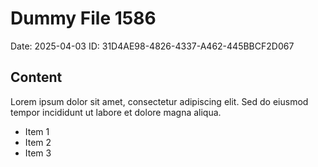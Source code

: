 # Dummy File 1586

Date: 2025-04-03
ID: 31D4AE98-4826-4337-A462-445BBCF2D067

## Content

Lorem ipsum dolor sit amet, consectetur adipiscing elit.
Sed do eiusmod tempor incididunt ut labore et dolore magna aliqua.

* Item 1
* Item 2
* Item 3
